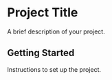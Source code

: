 # Project Title

A brief description of your project.

## Getting Started

Instructions to set up the project.
